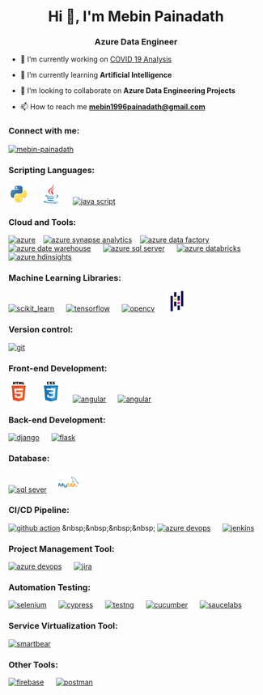 <h1 align="center">Hi 👋, I'm Mebin Painadath</h1>
<h3 align="center">Azure Data Engineer</h3>

- 🔭 I’m currently working on [COVID 19 Analysis](https://github.com/Mebin-Painadath/COVID19-adf.git)

- 🌱 I’m currently learning **Artificial Intelligence**

- 👯 I’m looking to collaborate on **Azure Data Engineering Projects**

- 📫 How to reach me **mebin1996painadath@gmail.com**

<h3 align="left">Connect with me:</h3>

[<img align="center" src="https://raw.githubusercontent.com/rahuldkjain/github-profile-readme-generator/master/src/images/icons/Social/linked-in-alt.svg" alt="mebin-painadath" height="30" width="40" />](https://linkedin.com/in/mebin-painadath)

<h3 align="left">Scripting Languages:</h3>

[<img src="https://raw.githubusercontent.com/devicons/devicon/master/icons/python/python-original.svg" alt="python" width="40" height="40"/>](https://www.python.org) &nbsp;&nbsp;&nbsp;&nbsp; [<img src="https://raw.githubusercontent.com/devicons/devicon/master/icons/java/java-original.svg" alt="java" width="40" hight="40"/>](https://www.java.com) &nbsp;&nbsp;&nbsp;&nbsp; [<img src="https://www.vectorlogo.zone/logos/javascript/javascript-icon.svg" alt="java script" width="40" height="40"/>](https://developer.mozilla.org/en-US/docs/Web/JavaScript)
    
<h3 align="left">Cloud and Tools:</h3>

[<img src="https://www.vectorlogo.zone/logos/microsoft_azure/microsoft_azure-icon.svg" alt="azure" width="40" height="40"/>](https://learn.microsoft.com/en-us/azure/synapse-analytics/) &nbsp;&nbsp; [<img src="https://github.com/Mebin-Painadath/Mebin-Painadath/assets/79633170/3d70cf7e-d978-4863-8ddd-911e5d36bdbc" alt="azure synapse analytics" width="70" height="40"/>](https://azure.microsoft.com/en-in/) &nbsp;&nbsp; [<img src="https://github.com/Mebin-Painadath/Mebin-Painadath/assets/79633170/a1c889b4-5e3e-48cc-b21c-7cc1c0ed8ed1" alt="azure data factory" width="40" height="40"/>](https://learn.microsoft.com/en-us/azure/data-factory/) &nbsp;&nbsp;&nbsp;&nbsp;&nbsp; [<img src="https://github.com/Mebin-Painadath/Mebin-Painadath/assets/79633170/87eee016-0c95-4033-8b83-715e94ad50f0" alt="azure date warehouse" width="40" height="40"/>](https://azure.microsoft.com/en-in/resources/cloud-computing-dictionary/what-is-a-data-warehouse) &nbsp;&nbsp;&nbsp;&nbsp; [<img src="https://github.com/Mebin-Painadath/Mebin-Painadath/assets/79633170/6148306e-4882-4fee-b5fc-35a7788165bc" alt="azure sql server" width="60" height="40"/>](https://learn.microsoft.com/en-us/azure/azure-sql/?view=azuresql) &nbsp;&nbsp;&nbsp;&nbsp; [<img src="https://www.vectorlogo.zone/logos/databricks/databricks-icon.svg" alt="azure databricks" width="40" height="40"/>](https://learn.microsoft.com/en-us/azure/databricks/) &nbsp;&nbsp;&nbsp;&nbsp; [<img src="https://github.com/Mebin-Painadath/Mebin-Painadath/assets/79633170/9433dd4f-1fa5-4066-a7f9-54701c02c796" alt="azure hdinsights" width="40" height="40"/>](https://azure.microsoft.com/en-in/products/hdinsight)

<h3 align="left">Machine Learning Libraries:</h3>

[<img src="https://upload.wikimedia.org/wikipedia/commons/0/05/Scikit_learn_logo_small.svg" alt="scikit_learn" width="40" height="40"/>](https://scikit-learn.org/) &nbsp;&nbsp;&nbsp;&nbsp; [<img src="https://www.vectorlogo.zone/logos/tensorflow/tensorflow-icon.svg" alt="tensorflow" width="40" height="40"/>](https://www.tensorflow.org) &nbsp;&nbsp;&nbsp;&nbsp; [<img src="https://www.vectorlogo.zone/logos/opencv/opencv-icon.svg" alt="opencv" width="40" height="40"/>](https://opencv.org/) &nbsp;&nbsp;&nbsp;&nbsp; [<img src="https://raw.githubusercontent.com/devicons/devicon/2ae2a900d2f041da66e950e4d48052658d850630/icons/pandas/pandas-original.svg" alt="pandas" width="40" height="40"/>](https://pandas.pydata.org/)

<h3 align="left">Version control:</h3>

[<img src="https://www.vectorlogo.zone/logos/git-scm/git-scm-icon.svg" alt="git" width="40" height="40"/>](https://git-scm.com/)

<h3 align="left">Front-end Development:</h3>

[<img src="https://raw.githubusercontent.com/devicons/devicon/master/icons/html5/html5-original-wordmark.svg" alt="html5" width="40" height="40"/>](https://www.w3.org/html/) &nbsp;&nbsp;&nbsp;&nbsp; [<img src="https://raw.githubusercontent.com/devicons/devicon/master/icons/css3/css3-original-wordmark.svg" alt="css3" width="40" height="40"/>](https://www.w3schools.com/css/) &nbsp;&nbsp;&nbsp;&nbsp; [<img src="https://www.vectorlogo.zone/logos/angular/angular-icon.svg" alt="angular" width="40" height="40"/>](https://angular.io/) &nbsp;&nbsp;&nbsp;&nbsp; [<img src="https://www.vectorlogo.zone/logos/flutterio/flutterio-icon.svg" alt="angular" width="40" height="40"/>](https://docs.flutter.dev/)

<h3 align="left">Back-end Development:</h3>

[<img src="https://cdn.worldvectorlogo.com/logos/django.svg" alt="django" width="40" height="40"/>](https://www.djangoproject.com/) &nbsp;&nbsp;&nbsp;&nbsp; [<img src="https://github.com/Mebin-Painadath/Mebin-Painadath/assets/79633170/cb37a111-62c5-4803-8b28-84bb79e7eee1" alt="flask" width="40" height="40"/>](https://flask.palletsprojects.com/)

<h3 align="left">Database:</h3>

[<img src="https://www.svgrepo.com/show/303229/microsoft-sql-server-logo.svg" alt="sql sever" width="40" height="40"/>](https://www.microsoft.com/en-us/sql-server) &nbsp;&nbsp;&nbsp;&nbsp; [<img src="https://raw.githubusercontent.com/devicons/devicon/master/icons/mysql/mysql-original-wordmark.svg" alt="mysql" width="40" height="40"/>](https://www.mysql.com/)

<h3 align="left">CI/CD Pipeline:</h3>

[<img src="https://github.com/Mebin-Painadath/Mebin-Painadath/assets/79633170/83884ce1-fdb7-423a-b54f-c2572365f555" alt="github action" width="40" height="40"/>]([https://learn.microsoft.com/en-us/azure/devops/?view=azure-devops](https://docs.github.com/en/actions)) &nbsp;&nbsp;&nbsp;&nbsp; [<img src="https://github.com/Mebin-Painadath/Mebin-Painadath/assets/79633170/6f0ad389-74af-47d0-be08-d47725444b80" alt="azure devops" width="40" height="40"/>](https://learn.microsoft.com/en-us/azure/devops/?view=azure-devops) &nbsp;&nbsp;&nbsp;&nbsp; [<img src="https://www.vectorlogo.zone/logos/jenkins/jenkins-icon.svg" alt="jenkins" width="40" height="40"/>](https://www.jenkins.io) 

<h3 align="left">Project Management Tool:</h3>

[<img src="https://github.com/Mebin-Painadath/Mebin-Painadath/assets/79633170/6f0ad389-74af-47d0-be08-d47725444b80" alt="azure devops" width="40" height="40"/>](https://learn.microsoft.com/en-us/azure/devops/?view=azure-devops) &nbsp;&nbsp;&nbsp;&nbsp; [<img src="https://www.vectorlogo.zone/logos/atlassian_jira/atlassian_jira-icon.svg" alt="jira" width="40" height="40"/>]([https://learn.microsoft.com/en-us/azure/devops/?view=azure-devops](https://confluence.atlassian.com/jira))

<h3 align="left">Automation Testing:</h3>

[<img src="https://raw.githubusercontent.com/detain/svg-logos/780f25886640cef088af994181646db2f6b1a3f8/svg/selenium-logo.svg" alt="selenium" width="40" height="40"/>](https://www.selenium.dev) &nbsp;&nbsp;&nbsp;&nbsp; [<img src="https://raw.githubusercontent.com/simple-icons/simple-icons/6e46ec1fc23b60c8fd0d2f2ff46db82e16dbd75f/icons/cypress.svg" alt="cypress" width="40" height="40"/>](https://www.cypress.io) &nbsp;&nbsp;&nbsp;&nbsp; [<img src="https://github.com/Mebin-Painadath/Mebin-Painadath/assets/79633170/7cdd3e47-e7f1-468b-8ae4-e0c85fc37ddd" alt="testng" width="40" height="40"/>](https://testng.org/doc/documentation-main.html) &nbsp;&nbsp;&nbsp;&nbsp; [<img src="https://www.vectorlogo.zone/logos/cucumberio/cucumberio-icon.svg" alt="cucumber" width="40" height="40"/>](https://cucumber.io/docs/cucumber/) &nbsp;&nbsp;&nbsp;&nbsp; [<img src="https://www.vectorlogo.zone/logos/saucelabs/saucelabs-icon.svg" alt="saucelabs" width="40" height="40"/>](https://docs.saucelabs.com/overview/)
    
<h3 align="left">Service Virtualization Tool:</h3>

[<img src="https://www.vectorlogo.zone/logos/smartbear/smartbear-icon.svg" alt="smartbear" width="40" height="40" />](https://support.smartbear.com/readyapi/docs/)

<h3 align="left">Other Tools:</h3>

[<img src="https://www.vectorlogo.zone/logos/firebase/firebase-icon.svg" alt="firebase" width="40" height="40"/>](https://firebase.google.com/) &nbsp;&nbsp;&nbsp;&nbsp; [<img src="https://www.vectorlogo.zone/logos/getpostman/getpostman-icon.svg" alt="postman" width="40" height="40"/>](https://postman.com)
  
  
